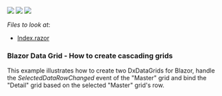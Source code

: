 <!-- default badges list -->
![](https://img.shields.io/endpoint?url=https://codecentral.devexpress.com/api/v1/VersionRange/198060653/19.2.1%2B)
[![](https://img.shields.io/badge/Open_in_DevExpress_Support_Center-FF7200?style=flat-square&logo=DevExpress&logoColor=white)](https://supportcenter.devexpress.com/ticket/details/T802170)
[![](https://img.shields.io/badge/📖_How_to_use_DevExpress_Examples-e9f6fc?style=flat-square)](https://docs.devexpress.com/GeneralInformation/403183)
<!-- default badges end -->
<!-- default file list -->
*Files to look at*:

* [Index.razor](./CS/CascadingDataGrids/Pages/Index.razor)
<!-- default file list end -->

### Blazor Data Grid - How to create cascading grids

This example illustrates how to create two DxDataGrids for Blazor, handle the *SelectedDataRowChanged* event of the "Master" grid and bind the "Detail" grid based on the selected "Master" grid's row.
